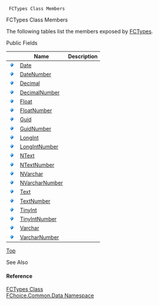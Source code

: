 ﻿     FCTypes Class Members                                                   

FCTypes Class Members

The following tables list the members exposed by [FCTypes](FChoice.Common~FChoice.Common.Data.FCTypes.md).

Public Fields

|   | Name | Description |
| --- | --- | --- |
| ![Public Field](dotnetimages/publicField.png) | [Date](FChoice.Common~FChoice.Common.Data.FCTypes~Date.md) |   |
| ![Public Field](dotnetimages/publicField.png) | [DateNumber](FChoice.Common~FChoice.Common.Data.FCTypes~DateNumber.md) |   |
| ![Public Field](dotnetimages/publicField.png) | [Decimal](FChoice.Common~FChoice.Common.Data.FCTypes~Decimal.md) |   |
| ![Public Field](dotnetimages/publicField.png) | [DecimalNumber](FChoice.Common~FChoice.Common.Data.FCTypes~DecimalNumber.md) |   |
| ![Public Field](dotnetimages/publicField.png) | [Float](FChoice.Common~FChoice.Common.Data.FCTypes~Float.md) |   |
| ![Public Field](dotnetimages/publicField.png) | [FloatNumber](FChoice.Common~FChoice.Common.Data.FCTypes~FloatNumber.md) |   |
| ![Public Field](dotnetimages/publicField.png) | [Guid](FChoice.Common~FChoice.Common.Data.FCTypes~Guid.md) |   |
| ![Public Field](dotnetimages/publicField.png) | [GuidNumber](FChoice.Common~FChoice.Common.Data.FCTypes~GuidNumber.md) |   |
| ![Public Field](dotnetimages/publicField.png) | [LongInt](FChoice.Common~FChoice.Common.Data.FCTypes~LongInt.md) |   |
| ![Public Field](dotnetimages/publicField.png) | [LongIntNumber](FChoice.Common~FChoice.Common.Data.FCTypes~LongIntNumber.md) |   |
| ![Public Field](dotnetimages/publicField.png) | [NText](FChoice.Common~FChoice.Common.Data.FCTypes~NText.md) |   |
| ![Public Field](dotnetimages/publicField.png) | [NTextNumber](FChoice.Common~FChoice.Common.Data.FCTypes~NTextNumber.md) |   |
| ![Public Field](dotnetimages/publicField.png) | [NVarchar](FChoice.Common~FChoice.Common.Data.FCTypes~NVarchar.md) |   |
| ![Public Field](dotnetimages/publicField.png) | [NVarcharNumber](FChoice.Common~FChoice.Common.Data.FCTypes~NVarcharNumber.md) |   |
| ![Public Field](dotnetimages/publicField.png) | [Text](FChoice.Common~FChoice.Common.Data.FCTypes~Text.md) |   |
| ![Public Field](dotnetimages/publicField.png) | [TextNumber](FChoice.Common~FChoice.Common.Data.FCTypes~TextNumber.md) |   |
| ![Public Field](dotnetimages/publicField.png) | [TinyInt](FChoice.Common~FChoice.Common.Data.FCTypes~TinyInt.md) |   |
| ![Public Field](dotnetimages/publicField.png) | [TinyIntNumber](FChoice.Common~FChoice.Common.Data.FCTypes~TinyIntNumber.md) |   |
| ![Public Field](dotnetimages/publicField.png) | [Varchar](FChoice.Common~FChoice.Common.Data.FCTypes~Varchar.md) |   |
| ![Public Field](dotnetimages/publicField.png) | [VarcharNumber](FChoice.Common~FChoice.Common.Data.FCTypes~VarcharNumber.md) |   |

[Top](#top)

See Also

#### Reference

[FCTypes Class](FChoice.Common~FChoice.Common.Data.FCTypes.md)  
[FChoice.Common.Data Namespace](FChoice.Common~FChoice.Common.Data_namespace.md)